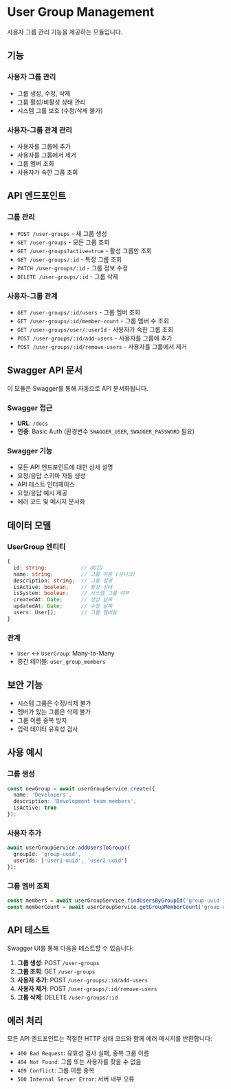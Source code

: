 # User Group Management

사용자 그룹 관리 기능을 제공하는 모듈입니다.

## 기능

### 사용자 그룹 관리
- 그룹 생성, 수정, 삭제
- 그룹 활성/비활성 상태 관리
- 시스템 그룹 보호 (수정/삭제 불가)

### 사용자-그룹 관계 관리
- 사용자를 그룹에 추가
- 사용자를 그룹에서 제거
- 그룹 멤버 조회
- 사용자가 속한 그룹 조회

## API 엔드포인트

### 그룹 관리
- `POST /user-groups` - 새 그룹 생성
- `GET /user-groups` - 모든 그룹 조회
- `GET /user-groups?active=true` - 활성 그룹만 조회
- `GET /user-groups/:id` - 특정 그룹 조회
- `PATCH /user-groups/:id` - 그룹 정보 수정
- `DELETE /user-groups/:id` - 그룹 삭제

### 사용자-그룹 관계
- `GET /user-groups/:id/users` - 그룹 멤버 조회
- `GET /user-groups/:id/member-count` - 그룹 멤버 수 조회
- `GET /user-groups/user/:userId` - 사용자가 속한 그룹 조회
- `POST /user-groups/:id/add-users` - 사용자를 그룹에 추가
- `POST /user-groups/:id/remove-users` - 사용자를 그룹에서 제거

## Swagger API 문서

이 모듈은 Swagger를 통해 자동으로 API 문서화됩니다.

### Swagger 접근
- **URL**: `/docs`
- **인증**: Basic Auth (환경변수 `SWAGGER_USER`, `SWAGGER_PASSWORD` 필요)

### Swagger 기능
- 모든 API 엔드포인트에 대한 상세 설명
- 요청/응답 스키마 자동 생성
- API 테스트 인터페이스
- 요청/응답 예시 제공
- 에러 코드 및 메시지 문서화

## 데이터 모델

### UserGroup 엔티티
```typescript
{
  id: string;           // UUID
  name: string;         // 그룹 이름 (유니크)
  description: string;  // 그룹 설명
  isActive: boolean;    // 활성 상태
  isSystem: boolean;    // 시스템 그룹 여부
  createdAt: Date;      // 생성 날짜
  updatedAt: Date;      // 수정 날짜
  users: User[];        // 그룹 멤버들
}
```

### 관계
- `User` ↔ `UserGroup`: Many-to-Many
- 중간 테이블: `user_group_members`

## 보안 기능

- 시스템 그룹은 수정/삭제 불가
- 멤버가 있는 그룹은 삭제 불가
- 그룹 이름 중복 방지
- 입력 데이터 유효성 검사

## 사용 예시

### 그룹 생성
```typescript
const newGroup = await userGroupService.create({
  name: 'Developers',
  description: 'Development team members',
  isActive: true
});
```

### 사용자 추가
```typescript
await userGroupService.addUsersToGroup({
  groupId: 'group-uuid',
  userIds: ['user1-uuid', 'user2-uuid']
});
```

### 그룹 멤버 조회
```typescript
const members = await userGroupService.findUsersByGroupId('group-uuid');
const memberCount = await userGroupService.getGroupMemberCount('group-uuid');
```

## API 테스트

Swagger UI를 통해 다음을 테스트할 수 있습니다:

1. **그룹 생성**: POST `/user-groups`
2. **그룹 조회**: GET `/user-groups`
3. **사용자 추가**: POST `/user-groups/:id/add-users`
4. **사용자 제거**: POST `/user-groups/:id/remove-users`
5. **그룹 삭제**: DELETE `/user-groups/:id`

## 에러 처리

모든 API 엔드포인트는 적절한 HTTP 상태 코드와 함께 에러 메시지를 반환합니다:

- `400 Bad Request`: 유효성 검사 실패, 중복 그룹 이름
- `404 Not Found`: 그룹 또는 사용자를 찾을 수 없음
- `409 Conflict`: 그룹 이름 중복
- `500 Internal Server Error`: 서버 내부 오류
